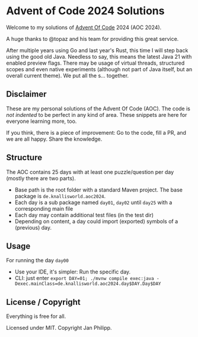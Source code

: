 # Advent of Code 2024 Solutions

Welcome to my solutions of [Advent Of Code](http://adventofcode.com) 2024 (AOC 2024).

A huge thanks to @topaz and his team for providing this great service.

After multiple years using Go and last year's Rust, this time I will step back using
the good old Java. Needless to say, this means the latest Java 21 with enabled preview
flags. There may be usage of virtual threads, structured scopes and even
native experiments (although not part of Java itself, but an overall current theme).
We put all the s… together.

## Disclaimer

These are my personal solutions of the Advent Of Code (AOC). The code is
*not indented* to be perfect in any kind of area. 
These snippets are here for everyone learning more, too.

If you think, there is a piece of improvement: Go to the code,
fill a PR, and we are all happy. Share the knowledge.

## Structure

The AOC contains 25 days with at least one puzzle/question per day (mostly there are two parts).

* Base path is the root folder with a standard Maven project. The base
  package is `de.knallisworld.aoc2024`.
* Each day is a sub package named `day01`, `day02` until `day25` with
  a corresponding main file
* Each day may contain additional test files (in the test dir)
* Depending on content, a day could import (exported) symbols of a (previous) day.

## Usage

For running the day `day00`

* Use your IDE, it's simpler: Run the specific day.
* CLI: just enter `export DAY=01; ./mvnw compile exec:java -Dexec.mainClass=de.knallisworld.aoc2024.day$DAY.Day$DAY`

## License / Copyright

Everything is free for all.

Licensed under MIT. Copyright Jan Philipp.
